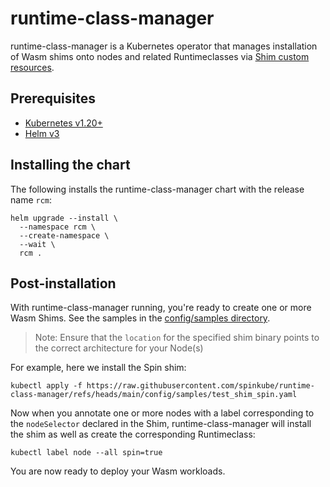 # runtime-class-manager

runtime-class-manager is a Kubernetes operator that manages installation of Wasm shims onto nodes and related Runtimeclasses via [Shim custom resources](../../config/crd/bases/runtime.spinkube.dev_shims.yaml).

## Prerequisites

- [Kubernetes v1.20+](https://kubernetes.io/docs/setup/)
- [Helm v3](https://helm.sh/docs/intro/install/)

## Installing the chart

The following installs the runtime-class-manager chart with the release name `rcm`:

```shell
helm upgrade --install \
  --namespace rcm \
  --create-namespace \
  --wait \
  rcm .
```

## Post-installation

With runtime-class-manager running, you're ready to create one or more Wasm Shims. See the samples in the [config/samples directory](../../config/samples/).

> Note: Ensure that the `location` for the specified shim binary points to the correct architecture for your Node(s)

For example, here we install the Spin shim:

```shell
kubectl apply -f https://raw.githubusercontent.com/spinkube/runtime-class-manager/refs/heads/main/config/samples/test_shim_spin.yaml
```

Now when you annotate one or more nodes with a label corresponding to the `nodeSelector` declared in the Shim, runtime-class-manager will install the shim as well as create the corresponding Runtimeclass:

```shell
kubectl label node --all spin=true
```

You are now ready to deploy your Wasm workloads.
